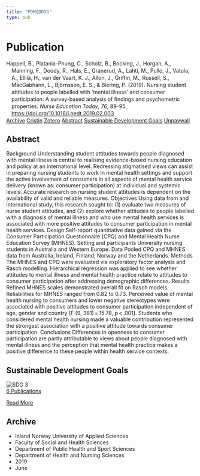 ```yaml
---
title: "PDMQDDSG"
type: pub
---
```

<h1>Publication</h1>
<article id="csl-bib-container-PDMQDDSG" class="csl-bib-container">
  <div class="csl-bib-body" style="line-height: 1.35; padding-left: 1em; text-indent:-1em;">
  <div class="csl-entry">Happell, B., Platania-Phung, C., Scholz, B., Bocking, J., Horgan, A., Manning, F., Doody, R., Hals, E., Granerud, A., Lahti, M., Pullo, J., Vatula, A., Ellil&#xE4;, H., van der Vaart, K. J., Allon, J., Griffin, M., Russell, S., MacGabhann, L., Bj&#xF6;rnsson, E. S., &amp; Biering, P. (2019). Nursing student attitudes to people labelled with &#x2018;mental illness&#x2019; and consumer participation: A survey-based analysis of findings and psychometric properties. <i>Nurse Education Today</i>, <i>76</i>, 89&#x2013;95. <a href="https://doi.org/10.1016/j.nedt.2019.02.003">https://doi.org/10.1016/j.nedt.2019.02.003</a></div>
</div>
  <div class="csl-bib-buttons">
    <a href="#taxonomy-article-PDMQDDSG" class="csl-bib-button">Archive</a>
    <a href="https://app.cristin.no/results/show.jsf?id=1703836" alt="Cristin URL" class="csl-bib-button">Cristin</a>
    <a href="http://zotero.org/groups/5402882/items/PDMQDDSG" alt="Zotero URL" class="csl-bib-button">Zotero</a>
    <a href="#abstract-article-PDMQDDSG" class="csl-bib-button">Abstract</a>
    <a href="#sdg-article-PDMQDDSG" class="csl-bib-button">Sustainable Development Goals</a>
    <a href="https://doi.org/10.1016/j.nedt.2019.02.003" class="csl-bib-button">Unpaywall</a>
  </div>
  <div id="csl-bib-meta-container-PDMQDDSG"></div>
</article>
<div id="csl-bib-meta-PDMQDDSG" class="csl-bib-meta">
  <article id="abstract-article-PDMQDDSG" class="abstract-article">
    <h1>Abstract</h1>
    Background Understanding student attitudes towards people diagnosed with mental illness is central to realising evidence-based nursing education and policy at an international level. Redressing stigmatised views can assist in preparing nursing students to work in mental health settings and support the active involvement of consumers in all aspects of mental health service delivery (known as: consumer participation) at individual and systemic levels. Accurate research on nursing student attitudes is dependent on the availability of valid and reliable measures. Objectives Using data from and international study, this research sought to: (1) evaluate two measures of nurse student attitudes, and (2) explore whether attitudes to people labelled with a diagnosis of mental illness and who use mental health services is associated with more positive attitudes to consumer participation in mental health services. Design Self-report quantitative data gained via the Consumer Participation Questionnaire (CPQ) and Mental Health Nurse Education Survey (MHNES). Setting and participants University nursing students in Australia and Western Europe. Data Pooled CPQ and MHNES data from Australia, Ireland, Finland, Norway and the Netherlands. Methods The MHNES and CPQ were evaluated via exploratory factor analysis and Rasch modelling. Hierarchical regression was applied to see whether attitudes to mental illness and mental health practice relate to attitudes to consumer participation after addressing demographic differences. Results Refined MHNES scales demonstrated overall fit on Rasch models. Reliabilities for MHNES ranged from 0.82 to 0.73. Perceived value of mental health nursing to consumers and lower negative stereotypes were associated with positive attitudes to consumer participation independent of age, gender and country [F (9, 381) = 15.78, p &lt; .001]. Students who considered mental health nursing made a valuable contribution represented the strongest association with a positive attitude towards consumer participation. Conclusions Differences in openness to consumer participation are partly attributable to views about people diagnosed with mental illness and the perception that mental health practice makes a positive difference to these people within health service contexts.
  </article>
  <article id="sdg-article-PDMQDDSG" class="sdg-article">
    <h1>Sustainable Development Goals</h1>
    <div class="sdg-container"><div id="sdg3" class="sdg"> <img src="{{< params subfolder >}}images/sdg/sdg03_en.png" class="image" alt="SDG 3"> <div class="sdg-overlay"> <a href="{{< params subfolder >}}en/archive/?sdg=3#archive" class="sdg-publication-count"><span>6</span> Publications</a> <p><a href="https://sdgs.un.org/goals/goal3" class="sdg-read-more">Read More</a></p> </div> </div></div>
  </article>
  <article id="taxonomy-article-PDMQDDSG" class="taxonomy-article">
    <h1>Archive</h1>
    <ul>
      <li>Inland Norway University of Applied Sciences</li>
      <li>Faculty of Social and Health Sciences</li>
      <li>Department of Public Health and Sport Sciences</li>
      <li>Department of Health and Nursing Sciences</li>
      <li>2019</li>
      <li>June</li>
    </ul>
  </article>
</div>
